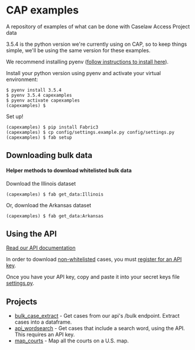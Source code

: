 # CAP examples

A repository of examples of what can be done with Caselaw Access Project data

3.5.4 is the python version we're currently using on CAP, so to keep things simple, we'll be using the same version for these examples.
 
We recommend installing pyenv ([follow instructions to install here](https://github.com/pyenv/pyenv)). 

Install your python version using pyenv and activate your virtual environment:
```
$ pyenv install 3.5.4 
$ pyenv 3.5.4 capexamples
$ pyenv activate capexamples
(capexamples) $ 
```

Set up! 
```
(capexamples) $ pip install Fabric3
(capexamples) $ cp config/settings.example.py config/settings.py
(capexamples) $ fab setup
```

## Downloading bulk data

#### Helper methods to download whitelisted bulk data 
Download the Illinois dataset
```
(capexamples) $ fab get_data:Illinois
```

Or, download the Arkansas dataset
```
(capexamples) $ fab get_data:Arkansas
```
 
## Using the API
[Read our API documentation](https://case.law/api/)

In order to download [non-whitelisted](https://case.law/api/#limits) cases, you must [register for an API key](https://case.law/user/register/).

Once you have your API key, copy and paste it into your secret keys file [settings.py](config/settings.py).


## Projects
- [bulk_case_extract](bulk_extract/extract_cases.ipynb) - Get cases from our api's /bulk endpoint. Extract cases into a dataframe.  
- [api_wordsearch](api_wordsearch/wordsearch.py) - Get cases that include a search word, using the API. This requires an API key.
- [map_courts](map_courts/map_courts.ipynb) - Map all the courts on a U.S. map.

